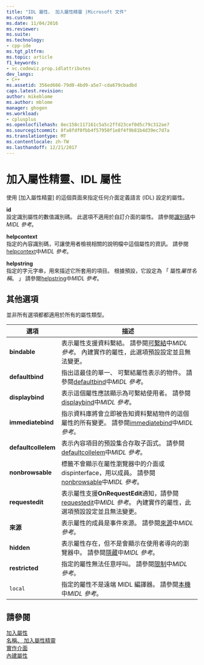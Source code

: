 ```yaml
---
title: "IDL 屬性、 加入屬性精靈 |Microsoft 文件"
ms.custom: 
ms.date: 11/04/2016
ms.reviewer: 
ms.suite: 
ms.technology:
- cpp-ide
ms.tgt_pltfrm: 
ms.topic: article
f1_keywords:
- vc.codewiz.prop.idlattributes
dev_langs:
- C++
ms.assetid: 356ed666-79d0-4bd9-a5e7-cda679cbadbd
caps.latest.revision: 
author: mikeblome
ms.author: mblome
manager: ghogen
ms.workload:
- cplusplus
ms.openlocfilehash: 8ec158c117161c5a5c2ffd23cef0d5c79c312ae7
ms.sourcegitcommit: 8fa8fdf0fbb4f57950f1e8f4f9b81b4d39ec7d7a
ms.translationtype: MT
ms.contentlocale: zh-TW
ms.lasthandoff: 12/21/2017
---
```

# <a name="idl-attributes-add-property-wizard"></a>加入屬性精靈、IDL 屬性
使用 [加入屬性精靈] 的這個頁面來指定任何介面定義語言 (IDL) 設定的屬性。  
  
 **id**  
 設定識別屬性的數值識別碼。 此選項不適用於自訂介面的屬性。 請參閱[識別碼](http://msdn.microsoft.com/library/windows/desktop/aa367040)中*MIDL 參考*。  
  
 **helpcontext**  
 指定的內容識別碼，可讓使用者檢視相關的說明檔中這個屬性的資訊。 請參閱[helpcontext](http://msdn.microsoft.com/library/windows/desktop/aa366851)中*MIDL 參考*。  
  
 **helpstring**  
 指定的字元字串，用來描述它所套用的項目。 根據預設，它設定為 「 屬性*屬性名稱*。 」 請參閱[helpstring](http://msdn.microsoft.com/library/windows/desktop/aa366856)中*MIDL 參考*。  
  
## <a name="other-options"></a>其他選項  
 並非所有選項都都適用於所有的屬性類型。  
  
|選項|描述|  
|------------|-----------------|  
|**bindable**|表示屬性支援資料繫結。 請參閱[可繫結](http://msdn.microsoft.com/library/windows/desktop/aa366738)中*MIDL 參考*。 內建實作的屬性，此選項預設設定並且無法變更。|  
|**defaultbind**|指出這最佳的單一、 可繫結屬性表示的物件。 請參閱[defaultbind](http://msdn.microsoft.com/library/windows/desktop/aa366790)中*MIDL 參考*。|  
|**displaybind**|表示這個屬性應該顯示為可繫結使用者。 請參閱[displaybind](http://msdn.microsoft.com/library/windows/desktop/aa366804)中*MIDL 參考*。|  
|**immediatebind**|指示資料庫將會立即被告知資料繫結物件的這個屬性的所有變更。 請參閱[immediatebind](http://msdn.microsoft.com/library/windows/desktop/aa367045)中*MIDL 參考*。|  
|**defaultcollelem**|表示內容項目的預設集合存取子函式。 請參閱[defaultcollelem](http://msdn.microsoft.com/library/windows/desktop/aa366792)中*MIDL 參考*。|  
|**nonbrowsable**|標籤不會顯示在屬性瀏覽器中的介面或 dispinterface，用以成員。 請參閱[nonbrowsable](http://msdn.microsoft.com/library/windows/desktop/aa367117)中*MIDL 參考*。|  
|**requestedit**|表示屬性支援**OnRequestEdit**通知，請參閱[requestedit](http://msdn.microsoft.com/library/windows/desktop/aa367155)中*MIDL 參考*。 內建實作的屬性，此選項預設設定並且無法變更。|  
|**來源**|表示屬性的成員是事件來源。 請參閱[來源](http://msdn.microsoft.com/library/windows/desktop/aa367166)中*MIDL 參考*。|  
|**hidden**|表示屬性存在，但不是會顯示在使用者導向的瀏覽器中。 請參閱[隱藏](http://msdn.microsoft.com/library/windows/desktop/aa366861)中*MIDL 參考*。|  
|**restricted**|指定的屬性無法任意呼叫。 請參閱[限制](http://msdn.microsoft.com/library/windows/desktop/aa367157)中*MIDL 參考*。|  
|`local`|指定的屬性不是遠端 MIDL 編譯器。 請參閱[本機](http://msdn.microsoft.com/library/windows/desktop/aa367071)中*MIDL 參考*。|  
  
## <a name="see-also"></a>請參閱  
 [加入屬性](../ide/adding-a-property-visual-cpp.md)   
 [名稱、 加入屬性精靈](../ide/names-add-property-wizard.md)   
 [實作介面](../ide/implementing-an-interface-visual-cpp.md)   
 [內建屬性](../ide/stock-properties.md)